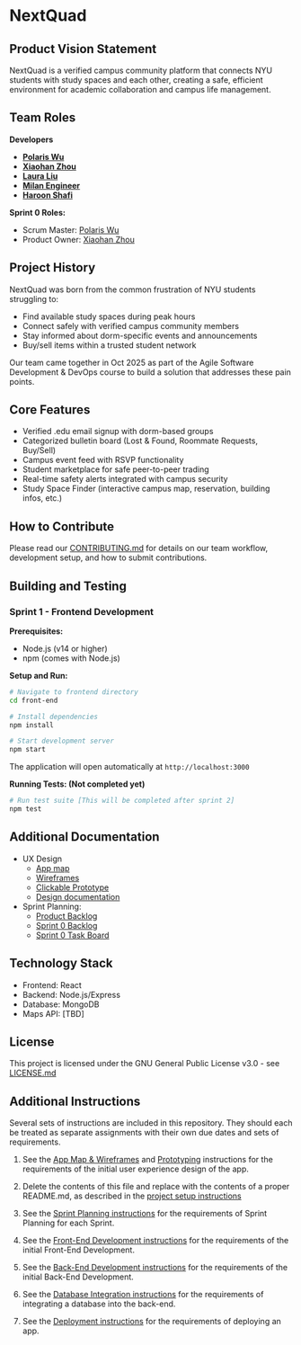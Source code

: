 # NextQuad

## Product Vision Statement
NextQuad is a verified campus community platform that connects NYU students with study spaces and each other, creating a safe, efficient environment for academic collaboration and campus life management.

## Team Roles
**Developers**
- **[Polaris Wu](https://github.com/Polaris-Wu450)**
- **[Xiaohan Zhou](https://github.com/XiaohanZhou711)**
- **[Laura Liu](https://github.com/lauraliu518)**
- **[Milan Engineer](https://github.com/MilanEngineer)**
- **[Haroon Shafi](https://github.com/haroonshafi)**

**Sprint 0 Roles:**
- Scrum Master: [Polaris Wu](https://github.com/Polaris-Wu450)
- Product Owner: [Xiaohan Zhou](https://github.com/XiaohanZhou711)

## Project History
NextQuad was born from the common frustration of NYU students struggling to:
- Find available study spaces during peak hours
- Connect safely with verified campus community members
- Stay informed about dorm-specific events and announcements
- Buy/sell items within a trusted student network

Our team came together in Oct 2025 as part of the Agile Software Development & DevOps course to build a solution that addresses these pain points.

## Core Features

- Verified .edu email signup with dorm-based groups
- Categorized bulletin board (Lost & Found, Roommate Requests, Buy/Sell)
- Campus event feed with RSVP functionality
- Student marketplace for safe peer-to-peer trading
- Real-time safety alerts integrated with campus security
- Study Space Finder (interactive campus map, reservation, building infos, etc.)

## How to Contribute
Please read our [CONTRIBUTING.md](./CONTRIBUTING.md) for details on our team workflow, development setup, and how to submit contributions.

## Building and Testing

### Sprint 1 - Frontend Development

**Prerequisites:**
- Node.js (v14 or higher)
- npm (comes with Node.js)

**Setup and Run:**
```bash
# Navigate to frontend directory
cd front-end

# Install dependencies
npm install

# Start development server
npm start
```

The application will open automatically at `http://localhost:3000`

**Running Tests: (Not completed yet)**
```bash
# Run test suite [This will be completed after sprint 2]
npm test
```

## Additional Documentation

- UX Design
    - [App map](https://www.figma.com/board/vTVVOvkRhbJZ5ocEPmNmP4/NextQuad-App-Map?node-id=0-1&t=fsL1fobvha1VcIct-1)
    - [Wireframes](https://www.figma.com/design/d9sAx6JfiaAR5zUUyGk0eo/NextQuad-Wireframes?node-id=109-2&t=Aa42Mn15EePnCBLQ-1)
    - [Clickable Prototype](https://www.figma.com/proto/d9sAx6JfiaAR5zUUyGk0eo/NextQuad-Wireframes?node-id=137-198&p=f&t=ibm1yziOkpZqq0B0-1&scaling=min-zoom&content-scaling=fixed&page-id=109%3A2&starting-point-node-id=137%3A198)
    - [Design documentation](./UX-DESIGN.md)
- Sprint Planning:
    - [Product Backlog](https://github.com/orgs/agile-students-fall2025/projects/40/views/1)
    - [Sprint 0 Backlog](https://github.com/orgs/agile-students-fall2025/projects/40/views/2)
    - [Sprint 0 Task Board](https://github.com/orgs/agile-students-fall2025/projects/40/views/3)

## Technology Stack

- Frontend: React
- Backend: Node.js/Express
- Database: MongoDB
- Maps API: [TBD]

## License
This project is licensed under the GNU General Public License v3.0 - see [LICENSE.md](./LICENSE.md)

## Additional Instructions
Several sets of instructions are included in this repository. They should each be treated as separate assignments with their own due dates and sets of requirements.

1. See the [App Map & Wireframes](instructions-0a-app-map-wireframes.md) and [Prototyping](./instructions-0b-prototyping.md) instructions for the requirements of the initial user experience design of the app.

2. Delete the contents of this file and replace with the contents of a proper README.md, as described in the [project setup instructions](./instructions-0c-project-setup.md)

3. See the [Sprint Planning instructions](instructions-0d-sprint-planning.md) for the requirements of Sprint Planning for each Sprint.

4. See the [Front-End Development instructions](./instructions-1-front-end.md) for the requirements of the initial Front-End Development.

5. See the [Back-End Development instructions](./instructions-2-back-end.md) for the requirements of the initial Back-End Development.

6. See the [Database Integration instructions](./instructions-3-database.md) for the requirements of integrating a database into the back-end.

7. See the [Deployment instructions](./instructions-4-deployment.md) for the requirements of deploying an app.
